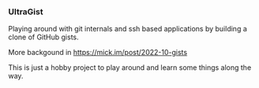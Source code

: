 ### UltraGist

Playing around with git internals and ssh based applications by building a clone of GitHub gists.

More backgound in https://mick.im/post/2022-10-gists


This is just a hobby project to play around and learn some things along the way.